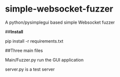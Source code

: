 # simple-websocket-fuzzer
A python/pysimplegui based simple Websocket fuzzer

##<b>Install</b>

pip install -r requirements.txt


##Three main files

Main/Fuzzer.py run the GUI application

server.py is a test server 
